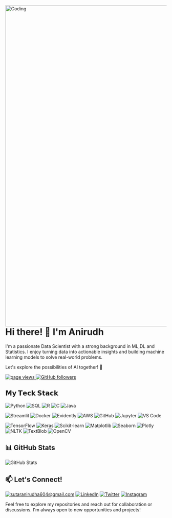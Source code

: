 <img align="right" alt="Coding" width="1000" src="https://user-images.githubusercontent.com/61057666/169029838-74df663d-2e62-4d77-bdff-b43f7d63f00f.png">

# Hi there! 👋 I'm Anirudh

I'm a passionate Data Scientist with a strong background in ML,DL and Statistics. I enjoy turning data into actionable insights and building machine learning models to solve real-world problems.

Let's explore the possibilities of AI together! 🚀

<p align="left">
  <a href="https://github.com/anirudh6370/anirudh6370">
    <img src="https://komarev.com/ghpvc/?username=anirudh6370" alt="page views" />
  </a>
<a href="https://github.com/anirudh6370?tab=followers">
    <img alt="GitHub followers" src="https://img.shields.io/github/followers/anirudh6370?style=flat&logo=github">
</a>

## 𝗠𝘆 𝗧𝗲𝗰𝗸 𝗦𝘁𝗮𝗰𝗸

![Python](https://img.shields.io/badge/-Python-%23E44D27?style=flat-square&logo=python&logoColor=ffffff)
![SQL](https://img.shields.io/badge/-SQL-informational?style=flat&logo=postgresql&logoColor=white&color=4169E1)
![R](https://img.shields.io/badge/R-%23276DC3.svg?&style=flat-square&logo=r&logoColor=white)
![C](https://img.shields.io/badge/C-%23A8B9CC.svg?&style=flat-square&logo=c&logoColor=white)
![Java](https://img.shields.io/badge/Java-%23ED8B00.svg?&style=flat-square&logo=java&logoColor=white)


![Streamlit](https://img.shields.io/badge/-Streamlit-%232C3A42?style=flat-square&logo=Streamlit)
![Docker](https://img.shields.io/badge/-Docker-%23EC4A3F?style=flat-square&logo=Docker&logoColor=ffffff)
![Evidently](https://img.shields.io/badge/-Evidently-%23646CFF?style=flat-square&logo=Evidently&logoColor=ffffff)
![AWS](https://img.shields.io/badge/-AWS-informational?style=flat&logo=amazon-aws&logoColor=white&color=232F3E)
![GitHub](https://img.shields.io/badge/-GitHub-FCA121?style=flat-square&logo=GitHub)
![Jupyter](https://img.shields.io/badge/-Jupyter-informational?style=flat&logo=jupyter&logoColor=white&color=F37626)
![VS Code](https://img.shields.io/badge/-VSCode-%23007ACC?style=flat-square&logo=visual-studio-code)

![TensorFlow](https://img.shields.io/badge/-TensorFlow-%23FF6F00?style=flat-square&logo=tensorflow&logoColor=white)
![Keras](https://img.shields.io/badge/-Keras-informational?style=flat&logo=keras&logoColor=white&color=D00000)
![Scikit-learn](https://img.shields.io/badge/-Scikit--learn-informational?style=flat&logo=scikit-learn&logoColor=white&color=F7931E)
![Matplotlib](https://img.shields.io/badge/-Matplotlib-informational?style=flat&logo=matplotlib&logoColor=white&color=0077B5)
![Seaborn](https://img.shields.io/badge/Seaborn-%234F4F4F.svg?&style=flat-square&logo=seaborn&logoColor=white)
![Plotly](https://img.shields.io/badge/Plotly-%233F4F75.svg?&style=flat-square&logo=plotly&logoColor=white)
![NLTK](https://img.shields.io/badge/NLTK-%23276DC3.svg?&style=flat-square&logo=nltk&logoColor=white)
![TextBlob](https://img.shields.io/badge/TextBlob-%23FF6347.svg?&style=flat-square)
![OpenCV](https://img.shields.io/badge/OpenCV-%2325A4EF.svg?&style=flat-square&logo=opencv&logoColor=white)


## 📊 GitHub Stats

![GitHub Stats](https://github-readme-stats.vercel.app/api?username=anirudh6370&show_icons=true&count_private=true&hide=contribs,prs&theme=radical)


## 📫 Let's Connect!
<a href="mailto:YourEmail@gmail.com">![sutaranirudha604@gmail.com](https://img.shields.io/badge/Gmail-D14836?style=for-the-badge&logo=gmail&logoColor=white)</a>
<a href="https://www.linkedin.com/in/anirudha-sutar/">![LinkedIn](https://img.shields.io/badge/LinkedIn-0077B5?style=for-the-badge&logo=linkedin&logoColor=white)</a>
<a href="https://twitter.com/AnirudhaSutar7">![Twitter](https://img.shields.io/badge/Twitter-0077B5?style=for-the-badge&logo=Twitter&logoColor=white)</a>
<a href="https://instagram.com/anirudh63">![Instagram](https://img.shields.io/badge/Instagram-D14860?style=for-the-badge&logo=Instagram&logoColor=white)</a>



Feel free to explore my repositories and reach out for collaboration or discussions. I'm always open to new opportunities and projects!


